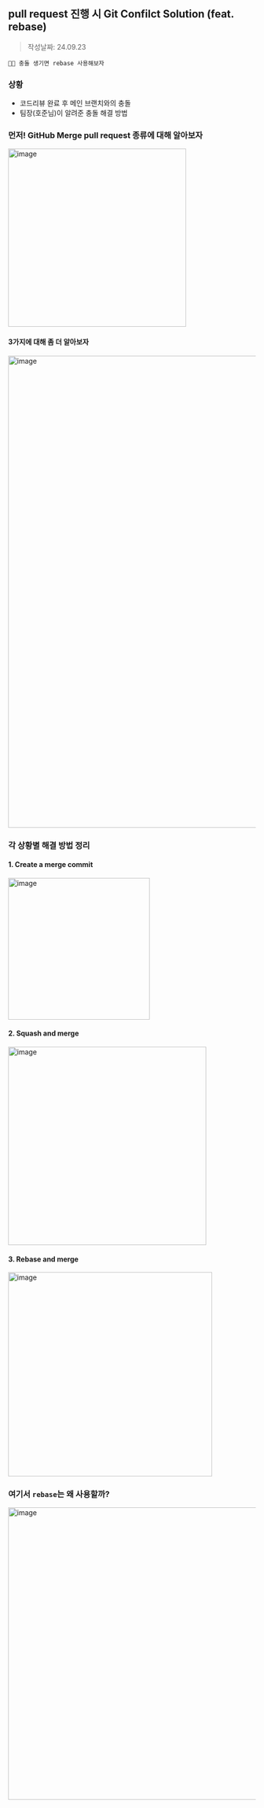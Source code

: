 ## pull request 진행 시 Git Confilct Solution (feat. rebase)
> 작성날짜: 24.09.23

```
👨‍🌾 충돌 생기면 rebase 사용해보자
```

### 상황
- 코드리뷰 완료 후 메인 브랜치와의 충돌
- 팀장(호준님)이 알려준 충돌 해결 방법

### 먼저! GitHub Merge pull request 종류에 대해 알아보자
<img width="362" alt="image" src="https://github.com/user-attachments/assets/4ce68ce2-8856-4f28-87eb-f1c892cd98b7">

#### 3가지에 대해 좀 더 알아보자
<img width="959" alt="image" src="https://github.com/user-attachments/assets/2e7c13aa-34d5-43b5-afc4-636e1c25c467">

### 각 상황별 해결 방법 정리
#### 1. Create a merge commit
<img width="288" alt="image" src="https://github.com/user-attachments/assets/55fe80ac-3be2-49b8-8014-34792548b60d">

#### 2. Squash and merge
<img width="403" alt="image" src="https://github.com/user-attachments/assets/9bc1ab03-b582-4436-b0a5-624bb41dfcf5">

#### 3. Rebase and merge
<img width="415" alt="image" src="https://github.com/user-attachments/assets/d6f347bd-5869-4305-bbed-01fb348860ee">

### 여기서 `rebase`는 왜 사용할까?
<img width="594" alt="image" src="https://github.com/user-attachments/assets/a0bddc60-fc60-42c8-a9eb-4d66207ff159">

